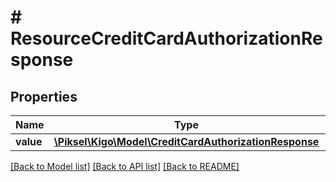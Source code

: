 # # ResourceCreditCardAuthorizationResponse

## Properties

Name | Type | Description | Notes
------------ | ------------- | ------------- | -------------
**value** | [**\Piksel\Kigo\Model\CreditCardAuthorizationResponse**](CreditCardAuthorizationResponse.md) |  | [optional] 

[[Back to Model list]](../../README.md#documentation-for-models) [[Back to API list]](../../README.md#documentation-for-api-endpoints) [[Back to README]](../../README.md)


